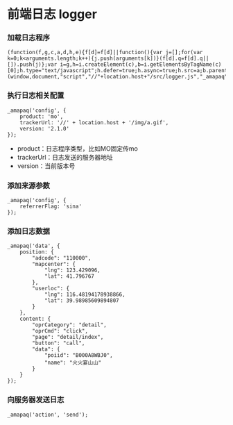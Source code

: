 前端日志 logger
=========


### 加载日志程序
    (function(f,g,c,a,d,h,e){f[d]=f[d]||function(){var j=[];for(var k=0;k<arguments.length;k++){j.push(arguments[k])}(f[d].q=f[d].q||[]).push(j)};var i=g,h=i.createElement(c),b=i.getElementsByTagName(c)[0];h.type="text/javascript";h.defer=true;h.async=true;h.src=a;b.parentNode.insertBefore(h,b)})(window,document,"script","//"+location.host+"/src/logger.js","_amapaq");

### 执行日志相关配置
    _amapaq('config', {
        product: 'mo',
        trackerUrl: '//' + location.host + '/img/a.gif',
        version: '2.1.0'
    });
- product：日志程序类型，比如MO固定传mo
- trackerUrl：日志发送的服务器地址
- version：当前版本号

### 添加来源参数
    _amapaq('config', {
        referrerFlag: 'sina'
    });

### 添加日志数据
    _amapaq('data', {
        position: {
            "adcode": "110000",
            "mapcenter": {
                "lng": 123.429096,
                "lat": 41.796767
            },
            "userloc": {
                "lng": 116.48194178938866,
                "lat": 39.98985609894807
            }
        },
        content: {
            "oprCategory": "detail",
            "oprCmd": "click",
            "page": "detail/index",
            "button": "call",
            "data": {
                "poiid": "B000A8WBJ0",
                "name": "⽕火宴⼭山"
            }
        }
    });

### 向服务器发送日志
    _amapaq('action', 'send');
